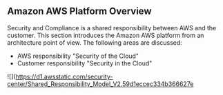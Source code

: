 
## Amazon AWS Platform Overview

Security and Compliance is a shared responsibility between AWS and the customer. This section introduces the Amazon AWS platform from an architecture point of view. The following areas are discussed:

- AWS responsibility "Security of the Cloud"
- Customer responsibility "Security in the Cloud"


![](https://d1.awsstatic.com/security-center/Shared_Responsibility_Model_V2.59d1eccec334b366627e
